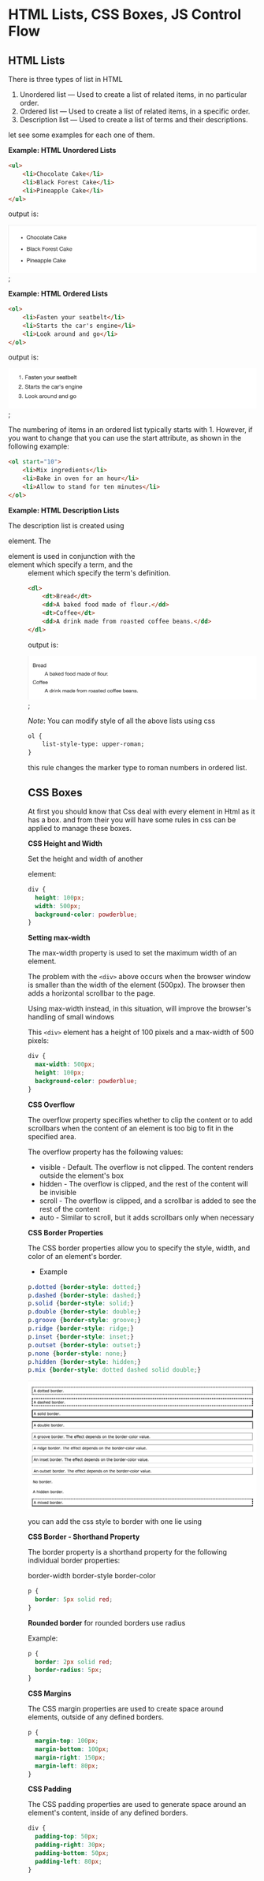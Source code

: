 # HTML Lists, CSS Boxes, JS Control Flow

## HTML Lists

There is three types of list in HTML

1.  Unordered list — Used to create a list of related items, in no particular order.
2.  Ordered list — Used to create a list of related items, in a specific order.
3.  Description list — Used to create a list of terms and their descriptions.

let see some examples for each one of them.

**Example: HTML Unordered Lists**

``` html
<ul>
    <li>Chocolate Cake</li>
    <li>Black Forest Cake</li>
    <li>Pineapple Cake</li>
</ul>
```
output is:

![unlists](assets/image6.png);

**Example: HTML Ordered Lists**

``` html
<ol>
    <li>Fasten your seatbelt</li>
    <li>Starts the car's engine</li>
    <li>Look around and go</li>
</ol>
```
output is:

![unlists](assets/image7.png);

The numbering of items in an ordered list typically starts with 1. However, if you want to change that you can use the start attribute, as shown in the following example:

```html
<ol start="10">
    <li>Mix ingredients</li>
    <li>Bake in oven for an hour</li>
    <li>Allow to stand for ten minutes</li>
</ol>
```

**Example: HTML Description Lists**

The description list is created using <dl> element. The <dl> element is used in conjunction with the <dt> element which specify a term, and the <dd> element which specify the term's definition.

``` html
<dl>
    <dt>Bread</dt>
    <dd>A baked food made of flour.</dd>
    <dt>Coffee</dt>
    <dd>A drink made from roasted coffee beans.</dd>
</dl>
```
output is:

![unlists](assets/image8.png);

*Note*: You can modify style of all the above lists using css

```html
ol {
    list-style-type: upper-roman;
}
```
this rule changes the marker type to roman numbers in ordered list.

## CSS Boxes

At first you should know that Css deal with every element in Html as it has a box.
and from their you will have some rules in css can be applied to manage these boxes.

**CSS Height and Width**

Set the height and width of another <div> element:

```css
div {
  height: 100px;
  width: 500px;
  background-color: powderblue;
}
```

**Setting max-width**

The max-width property is used to set the maximum width of an element.

The problem with the `<div>` above occurs when the browser window is smaller than the width of the element (500px). The browser then adds a horizontal scrollbar to the page.

Using max-width instead, in this situation, will improve the browser's handling of small windows

This `<div>` element has a height of 100 pixels and a max-width of 500 pixels: 

```css
div {
  max-width: 500px;
  height: 100px;
  background-color: powderblue;
}
```

**CSS Overflow**

The overflow property specifies whether to clip the content or to add scrollbars when the content of an element is too big to fit in the specified area.

The overflow property has the following values:

- visible - Default. The overflow is not clipped. The content renders outside the element's box
- hidden - The overflow is clipped, and the rest of the content will be invisible
- scroll - The overflow is clipped, and a scrollbar is added to see the rest of the content
- auto - Similar to scroll, but it adds scrollbars only when necessary

**CSS Border Properties**

The CSS border properties allow you to specify the style, width, and color of an element's border.

- Example

```css
p.dotted {border-style: dotted;}
p.dashed {border-style: dashed;}
p.solid {border-style: solid;}
p.double {border-style: double;}
p.groove {border-style: groove;}
p.ridge {border-style: ridge;}
p.inset {border-style: inset;}
p.outset {border-style: outset;}
p.none {border-style: none;}
p.hidden {border-style: hidden;}
p.mix {border-style: dotted dashed solid double;}
```

![border](assets/image9.png)

you can add the css style to border with one lie using

**CSS Border - Shorthand Property**

The border property is a shorthand property for the following individual border properties:

border-width
border-style 
border-color

```css
p {
  border: 5px solid red;
}
```

**Rounded border**
for rounded borders use radius

Example:

```css
p {
  border: 2px solid red;
  border-radius: 5px;
}
```

**CSS Margins**

The CSS margin properties are used to create space around elements, outside of any defined borders.

```css
p {
  margin-top: 100px;
  margin-bottom: 100px;
  margin-right: 150px;
  margin-left: 80px;
}
```

**CSS Padding**

The CSS padding properties are used to generate space around an element's content, inside of any defined borders.

```css
div {
  padding-top: 50px;
  padding-right: 30px;
  padding-bottom: 50px;
  padding-left: 80px;
}
```